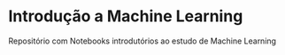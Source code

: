 # Introdução a Machine Learning
Repositório com Notebooks introdutórios ao estudo de Machine Learning
